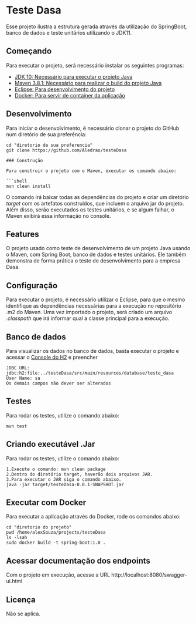 # Teste Dasa

Esse projeto ilustra a estrutura gerada através da utilização do SpringBoot, banco de dados e teste unitários utilizando o JDK11.

## Começando

Para executar o projeto, será necessário instalar os seguintes programas:

- [JDK 10: Necessário para executar o projeto Java](http://www.oracle.com/technetwork/java/javase/downloads/jdk10-downloads-4416644.html)
- [Maven 3.8.1: Necessário para realizar o build do projeto Java](https://downloads.apache.org/maven/maven-3/3.8.1/binaries/apache-maven-3.8.1-bin.zip)
- [Eclipse: Para desenvolvimento do projeto](http://www.eclipse.org/downloads/packages/release/2021-06/r/eclipse-ide-enterprise-java-and-web-developers)
- [Docker: Para servir de container da aplicação](https://download.docker.com/win/beta/InstallDocker.msi)

## Desenvolvimento

Para iniciar o desenvolvimento, é necessário clonar o projeto do GitHub num diretório de sua preferência:

```shell
cd "diretorio de sua preferencia"
git clone https://github.com/Aledrao/testeDasa

### Construção

Para construir o projeto com o Maven, executar os comando abaixo:

```shell
mvn clean install
```

O comando irá baixar todas as dependências do projeto e criar um diretório *target* com os artefatos construídos, que incluem o arquivo jar do projeto. Além disso, serão executados os testes unitários, e se algum falhar, o Maven exibirá essa informação no console.

## Features

O projeto usado como teste de desenvolvimento de um projeto Java usando o Maven, com Spring Boot, banco de dados e testes unitários. Ele também demonstra de forma prática o teste de desenvolvimento para a empresa Dasa.

## Configuração

Para executar o projeto, é necessário utilizar o Eclipse, para que o mesmo identifique as dependências necessárias para a execução no repositório .m2 do Maven. Uma vez importado o projeto, será criado um arquivo *.classpath* que irá informar qual a classe principal para a execução.

## Banco de dados

Para visualizar os dados no banco de dados, basta executar o projeto e acessar o [Console do H2](http://localhost:8080/h2) e preencher

```
JDBC URL: jdbc:h2:file:../testeDasa/src/main/resources/database/teste_dasa
User Name: sa
Os demais campos não dever ser alterados
```

## Testes

Para rodar os testes, utilize o comando abaixo:

```
mvn test
```

## Criando executável .Jar

Para rodar os testes, utilize o comando abaixo:

```
1.Execute o comando: mvn clean package
2.Dentro do diretório target, haverão dois arquivos JAR.
3.Para executar o JAR siga o comando abaixo.
java -jar target/testeDasa-0.0.1-SNAPSHOT.jar
```

## Executar com Docker
Para executar a aplicação através do Docker, rode os comandos abaixo:
```shell
cd "diretorio do projeto"
pwd /home/alexSouza/projects/testeDasa
ls -lsah
sudo docker build -t spring-boot:1.0 .
```

## Acessar documentação dos endpoints
Com o projeto em execução, acesse a URL http://localhost:8080/swagger-ui.html

## Licença

Não se aplica.
